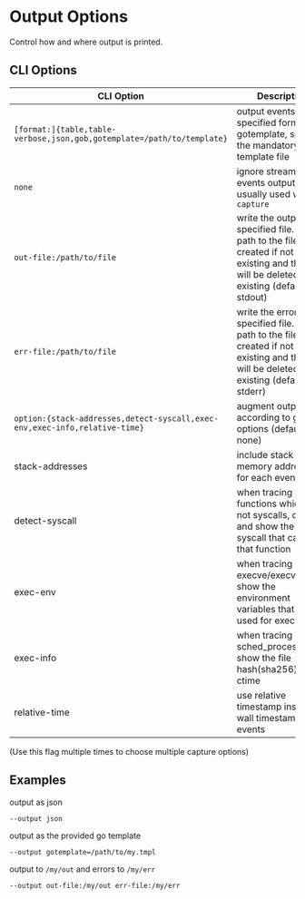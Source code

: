 # Output Options

Control how and where output is printed.

## CLI Options

CLI Option | Description
--- | ---
`[format:]{table,table-verbose,json,gob,gotemplate=/path/to/template}` | output events in the specified format. for gotemplate, specify the mandatory template file
`none` | ignore stream of events output, usually used with `--capture`
`out-file:/path/to/file` | write the output to a specified file. the path to the file will be created if not existing and the file will be deleted if existing (default: stdout)
`err-file:/path/to/file` | write the errors to a specified file. the path to the file will be created if not existing and the file will be deleted if existing (default: stderr)
`option:{stack-addresses,detect-syscall,exec-env,exec-info,relative-time}` | augment output according to given options (default: none)
  stack-addresses | include stack memory addresses for each event
  detect-syscall | when tracing kernel functions which are not syscalls, detect and show the original syscall that called that function
  exec-env | when tracing execve/execveat, show the environment variables that were used for execution
exec-info | when tracing sched_process_exec, show the file hash(sha256) and ctime
relative-time | use relative timestamp instead of wall timestamp for events


(Use this flag multiple times to choose multiple capture options)

## Examples

output as json

```
--output json
```

output as the provided go template

```
--output gotemplate=/path/to/my.tmpl
```

output to `/my/out` and errors to `/my/err`

```
--output out-file:/my/out err-file:/my/err
```
